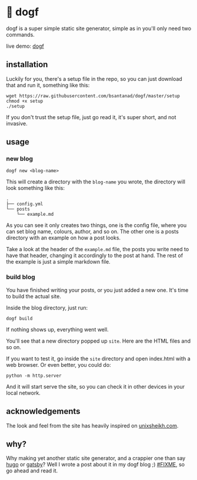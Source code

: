 # 🐶 dogf

dogf is a super simple static site generator, simple as in you'll only need two
commands.

live demo: [dogf](https://blog-943yc.ondigitalocean.app/)

## installation

Luckily for you, there's a setup file in the repo, so you can just download
that and run it, something like this:
```
wget https://raw.githubusercontent.com/bsantanad/dogf/master/setup
chmod +x setup
./setup
```

If you don't trust the setup file, just go read it, it's super short, and not
invasive.

## usage

### new blog

```
dogf new <blog-name> 
```
This will create a directory with the `blog-name` you wrote, the directory will
look something like this:
```
.
├── config.yml
└── posts
    └── example.md
```
As you can see it only creates two things, one is the config file, where you
can set blog name, colours, author, and so on. The other one is a posts
directory with an example on how a post looks.

Take a look at the header of the `example.md` file, the posts you write need
to have that header, changing it accordingly to the post at hand. The rest of
the example is just a simple markdown file.

### build blog 

You have finished writing your posts, or you just added a new one. It's time
to build the actual site.

Inside the blog directory, just run:
```
dogf build
```
If nothing shows up, everything went well.

You'll see that a new directory popped up `site`. Here are the HTML files and
so on.

If you want to test it, go inside the `site` directory and open index.html with
a web browser. Or even better, you could do:

```
python -m http.server
```

And it will start serve the site, so you can check it in other devices in your
local network.

## acknowledgements

The look and feel from the site has heavily inspired on
[unixsheikh.com](https://unixsheikh.com).

## why? 

Why making yet another static site generator, and a crappier one than say
[hugo](gohugo.io) or [gatsby](https://www.gatsbyjs.com/)? Well I wrote a post
about it in my dogf blog ;) [#FIXME](bsantanad.com), so go ahead and read it.
